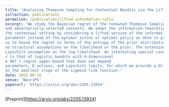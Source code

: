 ```yaml
---
title: "Analyzing Thompson Sampling for Contextual Bandits via the Lifted Information Ratio"
collection: publications
permalink: /publication/lifted-information-ratio
excerpt: 'We study the Bayesian regret of the renowned Thompson Sampling algorithm in contextual bandits with binary losses
and adversarially-selected contexts. We adapt the information-theoretic perspective of Russo and Van Roy (2016) to
the contextual setting by considering a lifted version of the information ratio defined in terms of the unknown model
parameter instead of the optimal action or optimal policy as done in previous works on the same setting. This allows
us to bound the regret in terms of the entropy of the prior distribution through a remarkably simple proof, and with
no structural assumptions on the likelihood or the prior. The extension to priors with infinite entropy only requires a
Lipschitz assumption on the log-likelihood. An interesting special case
√ is that of logistic bandits with d-dimensional
e dKT ) regret upper-bound that does not depend
parameters, K actions, and Lipschitz logits, for which we provide a O(
on the smallest slope of the sigmoid link function.'
date: 2022-09-16
venue: 'NeurIPS'
paperurl: 'https://arxiv.org/abs/2205.13924'
---
```


[Preprint][https://arxiv.org/abs/2205.13924]

